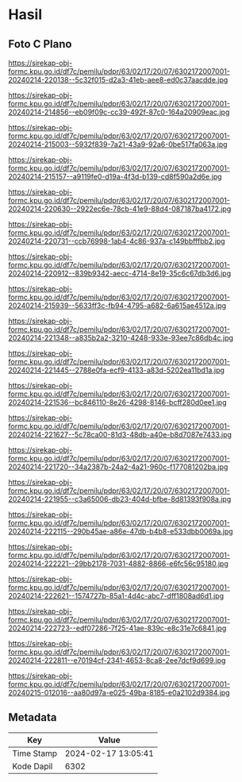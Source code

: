 # Hasil

## Foto C Plano

https://sirekap-obj-formc.kpu.go.id/df7c/pemilu/pdpr/63/02/17/20/07/6302172007001-20240214-220138--5c32f015-d2a3-41eb-aee8-ed0c37aacdde.jpg

https://sirekap-obj-formc.kpu.go.id/df7c/pemilu/pdpr/63/02/17/20/07/6302172007001-20240214-214856--eb09f09c-cc39-492f-87c0-164a20909eac.jpg

https://sirekap-obj-formc.kpu.go.id/df7c/pemilu/pdpr/63/02/17/20/07/6302172007001-20240214-215003--5932f839-7a21-43a9-92a6-0be517fa063a.jpg

https://sirekap-obj-formc.kpu.go.id/df7c/pemilu/pdpr/63/02/17/20/07/6302172007001-20240214-215157--a9119fe0-d19a-4f3d-b139-cd8f590a2d6e.jpg

https://sirekap-obj-formc.kpu.go.id/df7c/pemilu/pdpr/63/02/17/20/07/6302172007001-20240214-220630--2922ec6e-78cb-41e9-88d4-087187ba4172.jpg

https://sirekap-obj-formc.kpu.go.id/df7c/pemilu/pdpr/63/02/17/20/07/6302172007001-20240214-220731--ccb76998-1ab4-4c86-937a-c149bbfffbb2.jpg

https://sirekap-obj-formc.kpu.go.id/df7c/pemilu/pdpr/63/02/17/20/07/6302172007001-20240214-220912--839b9342-aecc-4714-8e19-35c6c67db3d6.jpg

https://sirekap-obj-formc.kpu.go.id/df7c/pemilu/pdpr/63/02/17/20/07/6302172007001-20240214-215939--5633ff3c-fb94-4795-a682-6a615ae4512a.jpg

https://sirekap-obj-formc.kpu.go.id/df7c/pemilu/pdpr/63/02/17/20/07/6302172007001-20240214-221348--a835b2a2-3210-4248-933e-93ee7c86db4c.jpg

https://sirekap-obj-formc.kpu.go.id/df7c/pemilu/pdpr/63/02/17/20/07/6302172007001-20240214-221445--2788e0fa-ecf9-4133-a83d-5202ea11bd1a.jpg

https://sirekap-obj-formc.kpu.go.id/df7c/pemilu/pdpr/63/02/17/20/07/6302172007001-20240214-221536--bc846110-8e26-4298-8146-bcff280d0ee1.jpg

https://sirekap-obj-formc.kpu.go.id/df7c/pemilu/pdpr/63/02/17/20/07/6302172007001-20240214-221627--5c78ca00-81d3-48db-a40e-b8d7087e7433.jpg

https://sirekap-obj-formc.kpu.go.id/df7c/pemilu/pdpr/63/02/17/20/07/6302172007001-20240214-221720--34a2387b-24a2-4a21-960c-f177081202ba.jpg

https://sirekap-obj-formc.kpu.go.id/df7c/pemilu/pdpr/63/02/17/20/07/6302172007001-20240214-221955--c3a65006-db23-404d-bfbe-8d81393f908a.jpg

https://sirekap-obj-formc.kpu.go.id/df7c/pemilu/pdpr/63/02/17/20/07/6302172007001-20240214-222115--290b45ae-a86e-47db-b4b8-e533dbb0069a.jpg

https://sirekap-obj-formc.kpu.go.id/df7c/pemilu/pdpr/63/02/17/20/07/6302172007001-20240214-222221--29bb2178-7031-4882-8866-e6fc56c95180.jpg

https://sirekap-obj-formc.kpu.go.id/df7c/pemilu/pdpr/63/02/17/20/07/6302172007001-20240214-222621--1574727b-85a1-4d4c-abc7-dff1808ad6d1.jpg

https://sirekap-obj-formc.kpu.go.id/df7c/pemilu/pdpr/63/02/17/20/07/6302172007001-20240214-222723--edf07286-7f25-41ae-839c-e8c31e7c6841.jpg

https://sirekap-obj-formc.kpu.go.id/df7c/pemilu/pdpr/63/02/17/20/07/6302172007001-20240214-222811--e70194cf-2341-4653-8ca8-2ee7dcf9d699.jpg

https://sirekap-obj-formc.kpu.go.id/df7c/pemilu/pdpr/63/02/17/20/07/6302172007001-20240215-012016--aa80d97a-e025-49ba-8185-e0a2102d9384.jpg


## Metadata

| Key        | Value               |
| ---------- | ------------------- |
| Time Stamp | 2024-02-17 13:05:41 |
| Kode Dapil | 6302                |



